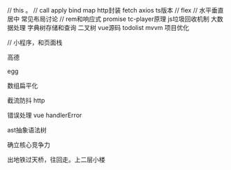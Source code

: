 // this 。
// call apply 
bind 
map http封装 fetch axios  ts版本
// flex 
// 水平垂直居中 常见布局讨论
// rem和响应式 
promise tc-player原理
js垃圾回收机制
大数据处理 字典树存储和查询
二叉树
vue源码
todolist mvvm
项目优化




<!-- vuex vue-router -->

// 小程序，和页面栈 

高德

egg



数组扁平化

截流防抖 http


错误处理 vue handlerError

ast抽象语法树


确立核心竞争力


出地铁过天桥，往回走。上二层小楼 